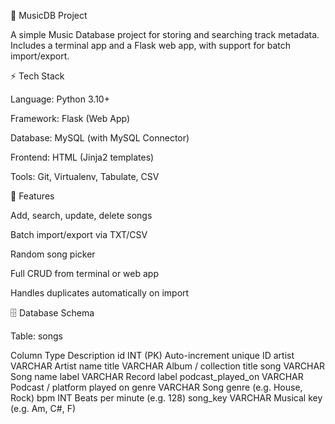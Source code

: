 🎵 MusicDB Project



A simple Music Database project for storing and searching track metadata.
Includes a terminal app and a Flask web app, with support for batch import/export.

⚡ Tech Stack

Language: Python 3.10+

Framework: Flask (Web App)

Database: MySQL (with MySQL Connector)

Frontend: HTML (Jinja2 templates)

Tools: Git, Virtualenv, Tabulate, CSV

📖 Features

Add, search, update, delete songs

Batch import/export via TXT/CSV

Random song picker

Full CRUD from terminal or web app

Handles duplicates automatically on import

🗄️ Database Schema

Table: songs

Column	Type	Description
id	INT (PK)	Auto-increment unique ID
artist	VARCHAR	Artist name
title	VARCHAR	Album / collection title
song	VARCHAR	Song name
label	VARCHAR	Record label
podcast_played_on	VARCHAR	Podcast / platform played on
genre	VARCHAR	Song genre (e.g. House, Rock)
bpm	INT	Beats per minute (e.g. 128)
song_key	VARCHAR	Musical key (e.g. Am, C#, F)